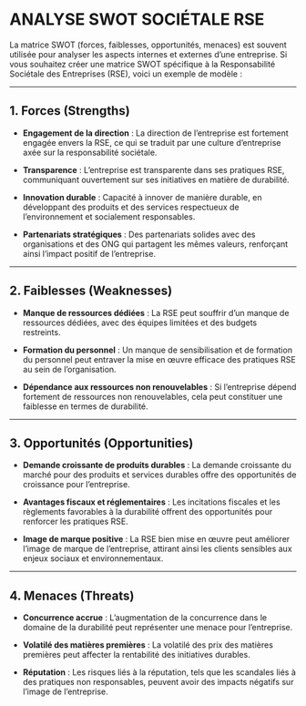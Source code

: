 # ANALYSE SWOT SOCIÉTALE RSE

La matrice SWOT (forces, faiblesses, opportunités, menaces) est souvent utilisée pour analyser les aspects internes et externes d’une entreprise. Si vous souhaitez créer une matrice SWOT spécifique à la Responsabilité Sociétale des Entreprises (RSE), voici un exemple de modèle :

---------
## **1. Forces (Strengths)**

-   **Engagement de la direction** : La direction de l’entreprise est fortement engagée envers la RSE, ce qui se traduit par une culture d’entreprise axée sur la responsabilité sociétale.
    
-   **Transparence** : L’entreprise est transparente dans ses pratiques RSE, communiquant ouvertement sur ses initiatives en matière de durabilité.
    
-   **Innovation durable** : Capacité à innover de manière durable, en développant des produits et des services respectueux de l’environnement et socialement responsables.
    
-   **Partenariats stratégiques** : Des partenariats solides avec des organisations et des ONG qui partagent les mêmes valeurs, renforçant ainsi l’impact positif de l’entreprise.
    
---------
## **2. Faiblesses (Weaknesses)**

-   **Manque de ressources dédiées** : La RSE peut souffrir d’un manque de ressources dédiées, avec des équipes limitées et des budgets restreints.
    
-   **Formation du personnel** : Un manque de sensibilisation et de formation du personnel peut entraver la mise en œuvre efficace des pratiques RSE au sein de l’organisation.
    
-   **Dépendance aux ressources non renouvelables** : Si l’entreprise dépend fortement de ressources non renouvelables, cela peut constituer une faiblesse en termes de durabilité.
    
---------
## **3. Opportunités (Opportunities)**

-   **Demande croissante de produits durables** : La demande croissante du marché pour des produits et services durables offre des opportunités de croissance pour l’entreprise.
    
-   **Avantages fiscaux et réglementaires** : Les incitations fiscales et les règlements favorables à la durabilité offrent des opportunités pour renforcer les pratiques RSE.
    
-   **Image de marque positive** : La RSE bien mise en œuvre peut améliorer l’image de marque de l’entreprise, attirant ainsi les clients sensibles aux enjeux sociaux et environnementaux.
    
---------
## **4. Menaces (Threats)**

-   **Concurrence accrue** : L’augmentation de la concurrence dans le domaine de la durabilité peut représenter une menace pour l’entreprise.
    
-   **Volatilé des matières premières** : La volatilé des prix des matières premières peut affecter la rentabilité des initiatives durables.
    
-   **Réputation** : Les risques liés à la réputation, tels que les scandales liés à des pratiques non responsables, peuvent avoir des impacts négatifs sur l’image de l’entreprise.
<!--stackedit_data:
eyJoaXN0b3J5IjpbLTkwNDA0MDE1NCwtODg4OTUxMTEyXX0=
-->